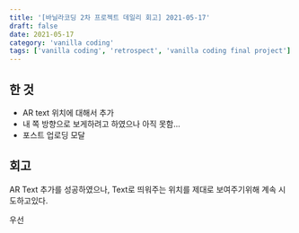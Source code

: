 ```yaml
---
title: '[바닐라코딩 2차 프로젝트 데일리 회고] 2021-05-17'
draft: false
date: 2021-05-17
category: 'vanilla coding'
tags: ['vanilla coding', 'retrospect', 'vanilla coding final project']
---
```


## 한 것

- AR text 위치에 대해서 추가
- 내 쪽 방향으로 보게하려고 하였으나 아직 못함...
- 포스트 업로딩 모달



## 회고

AR Text 추가를 성공하였으나, Text로 띄워주는 위치를 제대로 보여주기위해 계속 시도하고있다.

우선 

